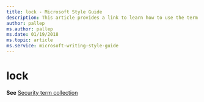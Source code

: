 ```yaml
---
title: lock - Microsoft Style Guide
description: This article provides a link to learn how to use the term lock in Microsoft documents.
author: pallep
ms.author: pallep
ms.date: 01/19/2018
ms.topic: article
ms.service: microsoft-writing-style-guide
---
```


# lock

**See** [Security term collection](~/a-z-word-list-term-collections/term-collections/security-terms.md)
